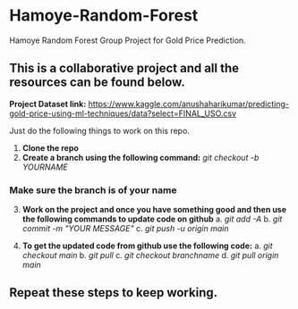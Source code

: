 # Hamoye-Random-Forest
Hamoye Random Forest Group Project for Gold Price Prediction.

## This is a collaborative project and all the resources can be found below.

**Project Dataset link:** https://www.kaggle.com/anushaharikumar/predicting-gold-price-using-ml-techniques/data?select=FINAL_USO.csv


Just do the following things to work on this repo.

 1. **Clone the repo**
 2. **Create a branch using the following command:**
 	*git checkout -b YOURNAME*

### Make sure the branch is of your name

 3. **Work on the project and once you have something good and then use the following commands to update code on github**
 	a. *git add -A*
 	b. *git commit -m "YOUR MESSAGE"*
 	c. *git push -u origin main*



 4. **To get the updated code from github use the following code:**
	a. *git checkout main*
	b. *git pull*
	c. *git checkout branchname*
	d. *git pull origin main*

## Repeat these steps to keep working.